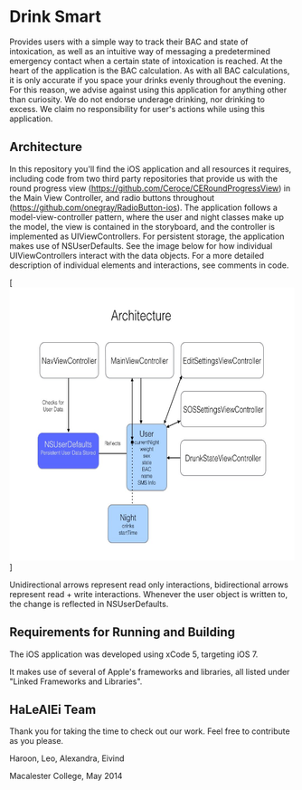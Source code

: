 # Drink Smart

Provides users with a simple way to track their BAC and state of intoxication, as well as an intuitive way of messaging a predetermined emergency contact when a certain state of intoxication is reached. At the heart of the application is the BAC calculation. As with all BAC calculations, it is only accurate if you space your drinks evenly throughout the evening. For this reason, we advise against using this application for anything other than curiosity. We do not endorse underage drinking, nor drinking to excess. We claim no responsibility for user's actions while using this application.

## Architecture

In this repository you'll find the iOS application and all resources it requires, including code from two third party repositories that provide us with the round progress view (https://github.com/Ceroce/CERoundProgressView) in the Main View Controller, and radio buttons throughout (https://github.com/onegray/RadioButton-ios). The application follows a model-view-controller pattern, where the user and night classes make up the model, the view is contained in the storyboard, and the controller is implemented as UIViewControllers. For persistent storage, the application makes use of NSUserDefaults. See the image below for how individual UIViewControllers interact with the data objects. For a more detailed description of individual elements and interactions, see comments in code.

[<img src="DrinkSmartPresentationResources/DrinkSmart_Architecture.jpg" width="652" height="483">]

Unidirectional arrows represent read only interactions, bidirectional arrows represent read + write interactions. Whenever the user object is written to, the change is reflected in NSUserDefaults.

## Requirements for Running and Building

The iOS application was developed using xCode 5, targeting iOS 7.

It makes use of several of Apple's frameworks and libraries, all listed under "Linked Frameworks and Libraries".

## HaLeAlEi Team

Thank you for taking the time to check out our work. Feel free to contribute as you please.

Haroon, Leo, Alexandra, Eivind

Macalester College, May 2014
